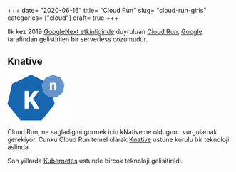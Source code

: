 +++
date= "2020-06-16"
title= "Cloud Run"
slug= "cloud-run-giris"
categories= ["cloud"]
draft= true
+++

Ilk kez 2019 [GoogleNext etkinliginde](https://twitter.com/steren/status/1115648277356077058) duyruluan [Cloud Run](https://cloud.google.com/run), [Google](https://cloud.google.com) tarafindan gelistirilen bir serverless cozumudur. 

## Knative

![knative](/images/knative.jpg#floatleft)

Cloud Run, ne sagladigini gormek icin kNative ne oldugunu vurgulamak gerekiyor. Cunku Cloud Run temel olarak [Knative](https://knative.dev/) ustune kurulu bir teknoloji aslinda.

Son yillarda [Kubernetes](https://kubernetes.io/) ustunde bircok teknoloji gelisitirildi.
